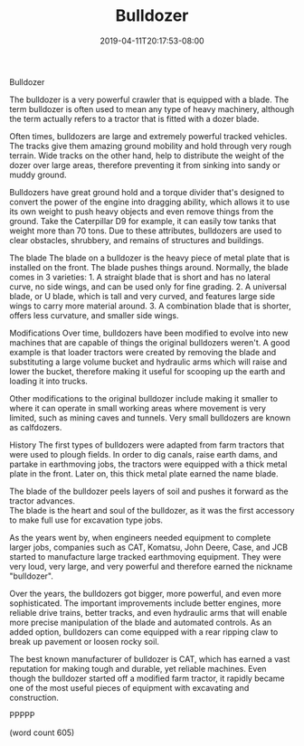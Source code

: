 ﻿---
title: "Bulldozer"
date: 2019-04-11T20:17:53-08:00
description: "Excavation Equipment Tips for Web Success"
featured_image: "/images/Excavation Equipment.jpg"
tags: ["Excavation Equipment"]
---

Bulldozer

The bulldozer is a very powerful crawler that is 
equipped with a blade.  The term bulldozer is often
used to mean any type of heavy machinery, although
the term actually refers to a tractor that is fitted
with a dozer blade.

Often times, bulldozers are large and extremely
powerful tracked vehicles.  The tracks give them
amazing ground mobility and hold through very rough
terrain.  Wide tracks on the other hand, help to
distribute the weight of the dozer over large areas,
therefore preventing it from sinking into sandy or
muddy ground.  

Bulldozers have great ground hold and a torque
divider that's designed to convert the power of the
engine into dragging ability, which allows it to
use its own weight to push heavy objects and even
remove things from the ground.  Take the Caterpillar
D9 for example, it can easily tow tanks that weight
more than 70 tons.  Due to these attributes, 
bulldozers are used to clear obstacles, shrubbery,
and remains of structures and buildings.

The blade
The blade on a bulldozer is the heavy piece of
metal plate that is installed on the front.  The
blade pushes things around.  Normally, the blade
comes in 3 varieties:
	1.  A straight blade that is short and has
no lateral curve, no side wings, and can be used
only for fine grading.
	2.  A universal blade, or U blade, which is
tall and very curved, and features large side wings
to carry more material around.
	3.  A combination blade that is shorter,
offers less curvature, and smaller side wings.

Modifications
Over time, bulldozers have been modified to evolve
into new machines that are capable of things the
original bulldozers weren't.  A good example is 
that loader tractors were created by removing the
blade and substituting a large volume bucket
and hydraulic arms which will raise and lower the
bucket, therefore making it useful for scooping
up the earth and loading it into trucks.

Other modifications to the original bulldozer
include making it smaller to where it can operate
in small working areas where movement is very
limited, such as mining caves and tunnels.  Very
small bulldozers are known as calfdozers.

History
The first types of bulldozers were adapted from
farm tractors that were used to plough fields. In
order to dig canals, raise earth dams, and partake
in earthmoving jobs, the tractors were equipped
with a thick metal plate in the front.  Later
on, this thick metal plate earned the name blade.

The blade of the bulldozer peels layers of soil
and pushes it forward as the tractor advances.  
The blade is the heart and soul of the bulldozer,
as it was the first accessory to make full use
for excavation type jobs.

As the years went by, when engineers needed 
equipment to complete larger jobs, companies such
as CAT, Komatsu, John Deere, Case, and JCB started
to manufacture large tracked earthmoving equipment.
They were very loud, very large, and very powerful
and therefore earned the nickname "bulldozer".

Over the years, the bulldozers got bigger, more
powerful, and even more sophisticated.  The
important improvements include better engines,
more reliable drive trains, better tracks, and
even hydraulic arms that will enable more precise
manipulation of the blade and automated controls.
As an added option, bulldozers can come equipped
with a rear ripping claw to break up pavement or
loosen rocky soil.

The best known manufacturer of bulldozer is CAT,
which has earned a vast reputation for making
tough and durable, yet reliable machines.  Even
though the bulldozer started off a modified farm
tractor, it rapidly became one of the most useful
pieces of equipment with excavating and construction.

PPPPP

(word count 605)
